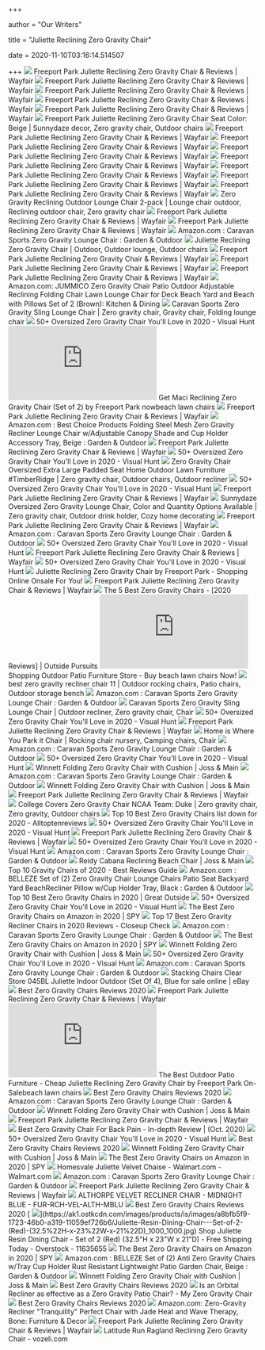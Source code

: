 +++
        
author = "Our Writers"
        
title = "Juliette Reclining Zero Gravity Chair"
        
date = 2020-11-10T03:16:14.514507
        
+++
[ ![](https://secure.img1-fg.wfcdn.com/im/47881329/compr-r85/3810/38107316/juliette-reclining-zero-gravity-chair.jpg)](https://secure.img1-fg.wfcdn.com/im/47881329/compr-r85/3810/38107316/juliette-reclining-zero-gravity-chair.jpg) Freeport Park Juliette Reclining Zero Gravity Chair & Reviews | Wayfair
[ ![](https://secure.img1-ag.wfcdn.com/im/03201110/compr-r85/3810/38107124/juliette-reclining-zero-gravity-chair.jpg)](https://secure.img1-ag.wfcdn.com/im/03201110/compr-r85/3810/38107124/juliette-reclining-zero-gravity-chair.jpg) Freeport Park Juliette Reclining Zero Gravity Chair & Reviews | Wayfair
[ ![](https://secure.img1-fg.wfcdn.com/im/32696060/compr-r85/5190/51905419/juliette-reclining-zero-gravity-chair.jpg)](https://secure.img1-fg.wfcdn.com/im/32696060/compr-r85/5190/51905419/juliette-reclining-zero-gravity-chair.jpg) Freeport Park Juliette Reclining Zero Gravity Chair & Reviews | Wayfair
[ ![](https://secure.img1-ag.wfcdn.com/im/59706436/resize-h500-p1-w500%5Ecompr-r85/3810/38106917/default_name.jpg)](https://secure.img1-ag.wfcdn.com/im/59706436/resize-h500-p1-w500%5Ecompr-r85/3810/38106917/default_name.jpg) Freeport Park Juliette Reclining Zero Gravity Chair & Reviews | Wayfair
[ ![](https://secure.img1-ag.wfcdn.com/im/78795055/resize-h800-w800%5Ecompr-r85/5485/54858725/Juliette+Reclining+Zero+Gravity+Chair.jpg)](https://secure.img1-ag.wfcdn.com/im/78795055/resize-h800-w800%5Ecompr-r85/5485/54858725/Juliette+Reclining+Zero+Gravity+Chair.jpg) Freeport Park Juliette Reclining Zero Gravity Chair & Reviews | Wayfair
[ ![](https://i.pinimg.com/474x/15/62/f3/1562f364775822f90c1be05b2f6100ee.jpg)](https://i.pinimg.com/474x/15/62/f3/1562f364775822f90c1be05b2f6100ee.jpg) Freeport Park Juliette Reclining Zero Gravity Chair Seat Color: Beige |  Sunnydaze decor, Zero gravity chair, Outdoor chairs
[ ![](https://secure.img1-ag.wfcdn.com/im/46220586/resize-h800-w800%5Ecompr-r85/3810/38107480/Juliette+Reclining+Zero+Gravity+Chair.jpg)](https://secure.img1-ag.wfcdn.com/im/46220586/resize-h800-w800%5Ecompr-r85/3810/38107480/Juliette+Reclining+Zero+Gravity+Chair.jpg) Freeport Park Juliette Reclining Zero Gravity Chair & Reviews | Wayfair
[ ![](https://secure.img1-fg.wfcdn.com/im/39434787/resize-h800-w800%5Ecompr-r85/5190/51907385/Juliette+Reclining+Zero+Gravity+Chair.jpg)](https://secure.img1-fg.wfcdn.com/im/39434787/resize-h800-w800%5Ecompr-r85/5190/51907385/Juliette+Reclining+Zero+Gravity+Chair.jpg) Freeport Park Juliette Reclining Zero Gravity Chair & Reviews | Wayfair
[ ![](https://secure.img1-ag.wfcdn.com/im/06206156/resize-h800-w800%5Ecompr-r85/9476/94763499/Juliette+Reclining+Zero+Gravity+Chair.jpg)](https://secure.img1-ag.wfcdn.com/im/06206156/resize-h800-w800%5Ecompr-r85/9476/94763499/Juliette+Reclining+Zero+Gravity+Chair.jpg) Freeport Park Juliette Reclining Zero Gravity Chair & Reviews | Wayfair
[ ![](https://secure.img1-fg.wfcdn.com/im/05480872/resize-h800-w800%5Ecompr-r85/5190/51905427/Juliette+Reclining+Zero+Gravity+Chair.jpg)](https://secure.img1-fg.wfcdn.com/im/05480872/resize-h800-w800%5Ecompr-r85/5190/51905427/Juliette+Reclining+Zero+Gravity+Chair.jpg) Freeport Park Juliette Reclining Zero Gravity Chair & Reviews | Wayfair
[ ![](https://secure.img1-ag.wfcdn.com/im/64201792/resize-h800-w800%5Ecompr-r85/3810/38106919/Juliette+Reclining+Zero+Gravity+Chair.jpg)](https://secure.img1-ag.wfcdn.com/im/64201792/resize-h800-w800%5Ecompr-r85/3810/38106919/Juliette+Reclining+Zero+Gravity+Chair.jpg) Freeport Park Juliette Reclining Zero Gravity Chair & Reviews | Wayfair
[ ![](https://secure.img1-ag.wfcdn.com/im/11278854/resize-h340-p1-w340%5Ecompr-r70/8679/86794087/Winnett+Reclining+Zero+Gravity+Chair+with+Cushion+%2528Set+of+2%2529.jpg)](https://secure.img1-ag.wfcdn.com/im/11278854/resize-h340-p1-w340%5Ecompr-r70/8679/86794087/Winnett+Reclining+Zero+Gravity+Chair+with+Cushion+%2528Set+of+2%2529.jpg) Freeport Park Juliette Reclining Zero Gravity Chair & Reviews | Wayfair
[ ![](https://secure.img1-ag.wfcdn.com/im/57293428/resize-h800-w800%5Ecompr-r85/5485/54858799/Juliette+Reclining+Zero+Gravity+Chair.jpg)](https://secure.img1-ag.wfcdn.com/im/57293428/resize-h800-w800%5Ecompr-r85/5485/54858799/Juliette+Reclining+Zero+Gravity+Chair.jpg) Freeport Park Juliette Reclining Zero Gravity Chair & Reviews | Wayfair
[ ![](https://i.pinimg.com/originals/7c/8d/c6/7c8dc62b3f1c2855ef186eb61de2bb72.jpg)](https://i.pinimg.com/originals/7c/8d/c6/7c8dc62b3f1c2855ef186eb61de2bb72.jpg) Zero Gravity Reclining Outdoor Lounge Chair 2-pack | Lounge chair outdoor,  Reclining outdoor chair, Zero gravity chair
[ ![](https://secure.img1-fg.wfcdn.com/im/84838439/resize-h800-w800%5Ecompr-r85/5190/51907381/Juliette+Reclining+Zero+Gravity+Chair.jpg)](https://secure.img1-fg.wfcdn.com/im/84838439/resize-h800-w800%5Ecompr-r85/5190/51907381/Juliette+Reclining+Zero+Gravity+Chair.jpg) Freeport Park Juliette Reclining Zero Gravity Chair & Reviews | Wayfair
[ ![](https://secure.img1-ag.wfcdn.com/im/72336447/resize-h800-w800%5Ecompr-r85/5190/51906485/Juliette+Reclining+Zero+Gravity+Chair.jpg)](https://secure.img1-ag.wfcdn.com/im/72336447/resize-h800-w800%5Ecompr-r85/5190/51906485/Juliette+Reclining+Zero+Gravity+Chair.jpg) Freeport Park Juliette Reclining Zero Gravity Chair & Reviews | Wayfair
[ ![](https://m.media-amazon.com/images/I/61LlhQf-RtL._AC_SS350_.jpg)](https://m.media-amazon.com/images/I/61LlhQf-RtL._AC_SS350_.jpg) Amazon.com : Caravan Sports Zero Gravity Lounge Chair : Garden & Outdoor
[ ![](https://i.pinimg.com/originals/39/09/31/3909316a47734ec5ea3c323a05271049.jpg)](https://i.pinimg.com/originals/39/09/31/3909316a47734ec5ea3c323a05271049.jpg) Juliette Reclining Zero Gravity Chair | Outdoor, Outdoor lounge, Outdoor  chairs
[ ![](https://secure.img1-ag.wfcdn.com/im/73975519/resize-h800-w800%5Ecompr-r85/5190/51905420/Juliette+Reclining+Zero+Gravity+Chair.jpg)](https://secure.img1-ag.wfcdn.com/im/73975519/resize-h800-w800%5Ecompr-r85/5190/51905420/Juliette+Reclining+Zero+Gravity+Chair.jpg) Freeport Park Juliette Reclining Zero Gravity Chair & Reviews | Wayfair
[ ![](https://secure.img1-ag.wfcdn.com/im/80405955/resize-h800-w800%5Ecompr-r85/5190/51907259/Juliette+Reclining+Zero+Gravity+Chair.jpg)](https://secure.img1-ag.wfcdn.com/im/80405955/resize-h800-w800%5Ecompr-r85/5190/51907259/Juliette+Reclining+Zero+Gravity+Chair.jpg) Freeport Park Juliette Reclining Zero Gravity Chair & Reviews | Wayfair
[ ![](https://secure.img1-ag.wfcdn.com/im/57650334/resize-h800-w800%5Ecompr-r85/5190/51907269/Juliette+Reclining+Zero+Gravity+Chair.jpg)](https://secure.img1-ag.wfcdn.com/im/57650334/resize-h800-w800%5Ecompr-r85/5190/51907269/Juliette+Reclining+Zero+Gravity+Chair.jpg) Freeport Park Juliette Reclining Zero Gravity Chair & Reviews | Wayfair
[ ![](https://images-na.ssl-images-amazon.com/images/I/71wYBEOb2AL._AC_SX522_.jpg)](https://images-na.ssl-images-amazon.com/images/I/71wYBEOb2AL._AC_SX522_.jpg) Amazon.com: JUMMICO Zero Gravity Chair Patio Outdoor Adjustable Reclining  Folding Chair Lawn Lounge Chair for Deck Beach Yard and Beach with Pillows  Set of 2 (Brown): Kitchen & Dining
[ ![](https://i.pinimg.com/originals/fc/51/f5/fc51f54f6be6b6a292fe622aee6a1ce9.jpg)](https://i.pinimg.com/originals/fc/51/f5/fc51f54f6be6b6a292fe622aee6a1ce9.jpg) Caravan Sports Zero Gravity Sling Lounge Chair | Zero gravity chair, Gravity  chair, Folding lounge chair
[ ![](https://visualhunt.com/photos/13/heywood-reclining-zero-gravity-chair.jpg?s=wh2)](https://visualhunt.com/photos/13/heywood-reclining-zero-gravity-chair.jpg?s=wh2) 50+ Oversized Zero Gravity Chair You'll Love in 2020 - Visual Hunt
[ ![](http://sale1.sofassale.best/img.php?img=aHR0cHM6Ly9zZWN1cmUuaW1nMi1mZy53ZmNkbi5jb20vaW0vNjkyNTcxMDUvcmVzaXplLWgzMTAtdzMxMCU1RWNvbXByLXI4NS82MzQ2LzYzNDYwMTk3L2xvbWEtcmVjbGluaW5nZm9sZGluZy16ZXJvLWdyYXZpdHktY2hhaXItc2V0LW9mLTIuanBn)](http://sale1.sofassale.best/img.php?img=aHR0cHM6Ly9zZWN1cmUuaW1nMi1mZy53ZmNkbi5jb20vaW0vNjkyNTcxMDUvcmVzaXplLWgzMTAtdzMxMCU1RWNvbXByLXI4NS82MzQ2LzYzNDYwMTk3L2xvbWEtcmVjbGluaW5nZm9sZGluZy16ZXJvLWdyYXZpdHktY2hhaXItc2V0LW9mLTIuanBn) Get Maci Reclining Zero Gravity Chair (Set of 2) by Freeport Park nowbeach  lawn chairs
[ ![](https://secure.img1-fg.wfcdn.com/im/28083874/resize-h800-w800%5Ecompr-r85/5190/51907386/Juliette+Reclining+Zero+Gravity+Chair.jpg)](https://secure.img1-fg.wfcdn.com/im/28083874/resize-h800-w800%5Ecompr-r85/5190/51907386/Juliette+Reclining+Zero+Gravity+Chair.jpg) Freeport Park Juliette Reclining Zero Gravity Chair & Reviews | Wayfair
[ ![](https://images-na.ssl-images-amazon.com/images/I/91oMXTSt9fL._AC_SL1500_.jpg)](https://images-na.ssl-images-amazon.com/images/I/91oMXTSt9fL._AC_SL1500_.jpg) Amazon.com : Best Choice Products Folding Steel Mesh Zero Gravity Recliner  Lounge Chair w/Adjustable Canopy Shade and Cup Holder Accessory Tray, Beige  : Garden & Outdoor
[ ![](https://secure.img1-ag.wfcdn.com/im/60985534/resize-h800-w800%5Ecompr-r85/5190/51906484/Juliette+Reclining+Zero+Gravity+Chair.jpg)](https://secure.img1-ag.wfcdn.com/im/60985534/resize-h800-w800%5Ecompr-r85/5190/51906484/Juliette+Reclining+Zero+Gravity+Chair.jpg) Freeport Park Juliette Reclining Zero Gravity Chair & Reviews | Wayfair
[ ![](https://visualhunt.com/photos/13/mesh-reclining-zero-gravity-chair.jpg?s=wh2)](https://visualhunt.com/photos/13/mesh-reclining-zero-gravity-chair.jpg?s=wh2) 50+ Oversized Zero Gravity Chair You'll Love in 2020 - Visual Hunt
[ ![](https://i.pinimg.com/originals/94/fc/d6/94fcd6cc3449d53a3bc6705e90fe268a.jpg)](https://i.pinimg.com/originals/94/fc/d6/94fcd6cc3449d53a3bc6705e90fe268a.jpg) Zero Gravity Chair Oversized Extra Large Padded Seat Home Outdoor Lawn  Furniture #TimberRidge | Zero gravity chair, Outdoor chairs, Outdoor  recliner
[ ![](https://visualhunt.com/photos/13/oversized-padded-reclining-zero-gravity-chair.jpg?s=wh2)](https://visualhunt.com/photos/13/oversized-padded-reclining-zero-gravity-chair.jpg?s=wh2) 50+ Oversized Zero Gravity Chair You'll Love in 2020 - Visual Hunt
[ ![](https://secure.img1-ag.wfcdn.com/im/22370782/resize-h340-p1-w340%5Ecompr-r70/1032/103231351/Nikita+Reclining+Zero+Gravity+Chair.jpg)](https://secure.img1-ag.wfcdn.com/im/22370782/resize-h340-p1-w340%5Ecompr-r70/1032/103231351/Nikita+Reclining+Zero+Gravity+Chair.jpg) Freeport Park Juliette Reclining Zero Gravity Chair & Reviews | Wayfair
[ ![](https://i.pinimg.com/originals/55/24/44/5524442a3fcc04da3c42fde02ef4cadd.jpg)](https://i.pinimg.com/originals/55/24/44/5524442a3fcc04da3c42fde02ef4cadd.jpg) Sunnydaze Oversized Zero Gravity Lounge Chair, Color and Quantity Options  Available | Zero gravity chair, Outdoor drink holder, Cozy home decorating
[ ![](https://secure.img1-ag.wfcdn.com/im/47950253/resize-h800-w800%5Ecompr-r85/5485/54858800/Juliette+Reclining+Zero+Gravity+Chair.jpg)](https://secure.img1-ag.wfcdn.com/im/47950253/resize-h800-w800%5Ecompr-r85/5485/54858800/Juliette+Reclining+Zero+Gravity+Chair.jpg) Freeport Park Juliette Reclining Zero Gravity Chair & Reviews | Wayfair
[ ![](https://m.media-amazon.com/images/I/610ZJtQj8GL._AC_SS350_.jpg)](https://m.media-amazon.com/images/I/610ZJtQj8GL._AC_SS350_.jpg) Amazon.com : Caravan Sports Zero Gravity Lounge Chair : Garden & Outdoor
[ ![](https://visualhunt.com/photos/13/maci-reclining-zero-gravity-chair-set-of-2.jpg?s=wh2)](https://visualhunt.com/photos/13/maci-reclining-zero-gravity-chair-set-of-2.jpg?s=wh2) 50+ Oversized Zero Gravity Chair You'll Love in 2020 - Visual Hunt
[ ![](https://secure.img1-fg.wfcdn.com/im/65504893/resize-h340-p1-w340%5Ecompr-r70/3900/39007797/Sonora+Jara+Reclining+Zero+Gravity+Chair+%2528Set+of+2%2529.jpg)](https://secure.img1-fg.wfcdn.com/im/65504893/resize-h340-p1-w340%5Ecompr-r70/3900/39007797/Sonora+Jara+Reclining+Zero+Gravity+Chair+%2528Set+of+2%2529.jpg) Freeport Park Juliette Reclining Zero Gravity Chair & Reviews | Wayfair
[ ![](https://visualhunt.com/photos/13/alyssandra-heavy-duty-reclining-zero-gravity-chair.jpg?s=wh2)](https://visualhunt.com/photos/13/alyssandra-heavy-duty-reclining-zero-gravity-chair.jpg?s=wh2) 50+ Oversized Zero Gravity Chair You'll Love in 2020 - Visual Hunt
[ ![](https://gotonew.style/wp-content/themes/52-MegaStore/img/slide_category_v2-min.png)](https://gotonew.style/wp-content/themes/52-MegaStore/img/slide_category_v2-min.png) Juliette Reclining Zero Gravity Chair by Freeport Park - Shopping Online  Onsale For You!
[ ![](https://secure.img1-ag.wfcdn.com/im/30695213/resize-h340-p1-w340%5Ecompr-r70/5250/52507085/Deluxe+Reclining+Folding+Zero+Gravity+Chair.jpg)](https://secure.img1-ag.wfcdn.com/im/30695213/resize-h340-p1-w340%5Ecompr-r70/5250/52507085/Deluxe+Reclining+Folding+Zero+Gravity+Chair.jpg) Freeport Park Juliette Reclining Zero Gravity Chair & Reviews | Wayfair
[ ![](https://www.outsidepursuits.com/wp-content/uploads/2019/05/best-zero-gravity-chair.jpg)](https://www.outsidepursuits.com/wp-content/uploads/2019/05/best-zero-gravity-chair.jpg) The 5 Best Zero Gravity Chairs - [2020 Reviews] | Outside Pursuits
[ ![](http://wwwr.lovedeal.shop/img.php?img=aHR0cHM6Ly9zZWN1cmUuaW1nMi1mZy53ZmNkbi5jb20vaW0vMjc4MTMzNTYvcmVzaXplLWgxNjAtdzE2MCU1RWNvbXByLXI3MC83OTUzLzc5NTMyMjU0L3dpbm5ldHQtZm9sZGluZy16ZXJvLWdyYXZpdHktY2hhaXItd2l0aC1jdXNoaW9uLXNldC1vZi0yLmpwZw==)](http://wwwr.lovedeal.shop/img.php?img=aHR0cHM6Ly9zZWN1cmUuaW1nMi1mZy53ZmNkbi5jb20vaW0vMjc4MTMzNTYvcmVzaXplLWgxNjAtdzE2MCU1RWNvbXByLXI3MC83OTUzLzc5NTMyMjU0L3dpbm5ldHQtZm9sZGluZy16ZXJvLWdyYXZpdHktY2hhaXItd2l0aC1jdXNoaW9uLXNldC1vZi0yLmpwZw==) Shopping Outdoor Patio Furniture Store - Buy beach lawn chairs Now!
[ ![](https://i.pinimg.com/474x/4b/c3/83/4bc383c9508882a459c1963e33901192.jpg)](https://i.pinimg.com/474x/4b/c3/83/4bc383c9508882a459c1963e33901192.jpg) best zero gravity recliner chair 11 | Outdoor rocking chairs, Patio chairs,  Outdoor storage bench
[ ![](https://m.media-amazon.com/images/I/61y-H4qXuNL._AC_SS350_.jpg)](https://m.media-amazon.com/images/I/61y-H4qXuNL._AC_SS350_.jpg) Amazon.com : Caravan Sports Zero Gravity Lounge Chair : Garden & Outdoor
[ ![](https://i.pinimg.com/564x/b1/d8/f4/b1d8f48014484d76b97288e4dc23d2b9.jpg)](https://i.pinimg.com/564x/b1/d8/f4/b1d8f48014484d76b97288e4dc23d2b9.jpg) Caravan Sports Zero Gravity Sling Lounge Chair | Outdoor recliner, Zero  gravity chair, Chair
[ ![](https://visualhunt.com/photos/13/r-clip-reclining-zero-gravity-chair.jpg?s=wh2)](https://visualhunt.com/photos/13/r-clip-reclining-zero-gravity-chair.jpg?s=wh2) 50+ Oversized Zero Gravity Chair You'll Love in 2020 - Visual Hunt
[ ![](https://secure.img1-ag.wfcdn.com/im/88781467/resize-h340-p1-w340%5Ecompr-r70/3810/38107515/Maci+Reclining+Zero+Gravity+Chair+%2528Set+of+2%2529.jpg)](https://secure.img1-ag.wfcdn.com/im/88781467/resize-h340-p1-w340%5Ecompr-r70/3810/38107515/Maci+Reclining+Zero+Gravity+Chair+%2528Set+of+2%2529.jpg) Freeport Park Juliette Reclining Zero Gravity Chair & Reviews | Wayfair
[ ![](https://i.pinimg.com/originals/0a/bc/fc/0abcfc136ff0502b9ababf5bc2d228e4.jpg)](https://i.pinimg.com/originals/0a/bc/fc/0abcfc136ff0502b9ababf5bc2d228e4.jpg) Home is Where You Park it Chair | Rocking chair nursery, Camping chairs,  Chair
[ ![](https://m.media-amazon.com/images/I/81kmN7asNoL._AC_SS350_.jpg)](https://m.media-amazon.com/images/I/81kmN7asNoL._AC_SS350_.jpg) Amazon.com : Caravan Sports Zero Gravity Lounge Chair : Garden & Outdoor
[ ![](https://visualhunt.com/photos/13/annie-oversized-reclining-zero-gravity-chair.jpg?s=wh2)](https://visualhunt.com/photos/13/annie-oversized-reclining-zero-gravity-chair.jpg?s=wh2) 50+ Oversized Zero Gravity Chair You'll Love in 2020 - Visual Hunt
[ ![](https://secure.img1-fg.wfcdn.com/im/70341937/resize-h310-w310%5Ecompr-r85/2765/27657672/ragland-reclining-zero-gravity-chair.jpg)](https://secure.img1-fg.wfcdn.com/im/70341937/resize-h310-w310%5Ecompr-r85/2765/27657672/ragland-reclining-zero-gravity-chair.jpg) Winnett Folding Zero Gravity Chair with Cushion | Joss & Main
[ ![](https://m.media-amazon.com/images/I/71d59JMQJPL._AC_UL400_.jpg)](https://m.media-amazon.com/images/I/71d59JMQJPL._AC_UL400_.jpg) Amazon.com : Caravan Sports Zero Gravity Lounge Chair : Garden & Outdoor
[ ![](https://secure.img1-fg.wfcdn.com/im/33874705/resize-h310-w310%5Ecompr-r85/3894/38941551/swint-reclining-folding-zero-gravity-chair-with-cushion.jpg)](https://secure.img1-fg.wfcdn.com/im/33874705/resize-h310-w310%5Ecompr-r85/3894/38941551/swint-reclining-folding-zero-gravity-chair-with-cushion.jpg) Winnett Folding Zero Gravity Chair with Cushion | Joss & Main
[ ![](https://secure.img1-fg.wfcdn.com/im/64491710/resize-h340-p1-w340%5Ecompr-r70/5824/58243155/Johns+Folding+Zero+Gravity+Chair+%2528Set+of+2%2529.jpg)](https://secure.img1-fg.wfcdn.com/im/64491710/resize-h340-p1-w340%5Ecompr-r70/5824/58243155/Johns+Folding+Zero+Gravity+Chair+%2528Set+of+2%2529.jpg) Freeport Park Juliette Reclining Zero Gravity Chair & Reviews | Wayfair
[ ![](https://i.pinimg.com/originals/e4/50/1c/e4501c94998fb60e87de640e7e61b688.jpg)](https://i.pinimg.com/originals/e4/50/1c/e4501c94998fb60e87de640e7e61b688.jpg) College Covers Zero Gravity Chair NCAA Team: Duke | Zero gravity chair, Zero  gravity, Outdoor chairs
[ ![](https://alltoptenreviews.com/wp-content/uploads/2018/12/The-PORTAL-Oversized-Mesh-Back-Zero-Gravity-Recliner-Chair.jpg)](https://alltoptenreviews.com/wp-content/uploads/2018/12/The-PORTAL-Oversized-Mesh-Back-Zero-Gravity-Recliner-Chair.jpg) Top 10 Best Zero Gravity Chairs list down for 2020 - Alltoptenreviews
[ ![](https://visualhunt.com/photos/13/kortney-orbital-reclining-zero-gravity-chair.jpg?s=wh2)](https://visualhunt.com/photos/13/kortney-orbital-reclining-zero-gravity-chair.jpg?s=wh2) 50+ Oversized Zero Gravity Chair You'll Love in 2020 - Visual Hunt
[ ![](https://secure.img1-fg.wfcdn.com/im/57287951/resize-h340-p1-w340%5Ecompr-r70/9387/93879871/Tatianna+Reclining+Beach+Chair.jpg)](https://secure.img1-fg.wfcdn.com/im/57287951/resize-h340-p1-w340%5Ecompr-r70/9387/93879871/Tatianna+Reclining+Beach+Chair.jpg) Freeport Park Juliette Reclining Zero Gravity Chair & Reviews | Wayfair
[ ![](https://visualhunt.com/photos/13/reclining-zero-gravity-chair-5.jpg?s=wh2)](https://visualhunt.com/photos/13/reclining-zero-gravity-chair-5.jpg?s=wh2) 50+ Oversized Zero Gravity Chair You'll Love in 2020 - Visual Hunt
[ ![](https://m.media-amazon.com/images/I/71PHmJqs+vL._AC_UL400_.jpg)](https://m.media-amazon.com/images/I/71PHmJqs+vL._AC_UL400_.jpg) Amazon.com : Caravan Sports Zero Gravity Lounge Chair : Garden & Outdoor
[ ![](https://secure.img2-fg.wfcdn.com/im/27694613/compr-r85/4342/43427946/reidy-cabana-reclining-beach-chair.jpg)](https://secure.img2-fg.wfcdn.com/im/27694613/compr-r85/4342/43427946/reidy-cabana-reclining-beach-chair.jpg) Reidy Cabana Reclining Beach Chair | Joss & Main
[ ![](https://m.media-amazon.com/images/I/41GzRoKofFL._SL500_.jpg)](https://m.media-amazon.com/images/I/41GzRoKofFL._SL500_.jpg) Top 10 Gravity Chairs of 2020 - Best Reviews Guide
[ ![](https://images-na.ssl-images-amazon.com/images/I/81WCCmTQpDL._AC_SY450_.jpg)](https://images-na.ssl-images-amazon.com/images/I/81WCCmTQpDL._AC_SY450_.jpg) Amazon.com : BELLEZE Set of (2) Zero Gravity Chair Lounge Chairs Patio Seat  Backyard Yard BeachRecliner Pillow w/Cup Holder Tray, Black : Garden &  Outdoor
[ ![](https://m.media-amazon.com/images/I/51NaoMA1ouL.jpg)](https://m.media-amazon.com/images/I/51NaoMA1ouL.jpg) Top 10 Best Zero Gravity Chairs in 2020 | Great Outside
[ ![](https://visualhunt.com/photos/13/deluxe-reclining-zero-gravity-chair.jpg?s=wh2)](https://visualhunt.com/photos/13/deluxe-reclining-zero-gravity-chair.jpg?s=wh2) 50+ Oversized Zero Gravity Chair You'll Love in 2020 - Visual Hunt
[ ![](https://spy.com/wp-content/uploads/2020/03/ever-advanced-zero-gravity-chair.jpg?w=258)](https://spy.com/wp-content/uploads/2020/03/ever-advanced-zero-gravity-chair.jpg?w=258) The Best Zero Gravity Chairs on Amazon in 2020 | SPY
[ ![](https://closeupcheck.com/wp-content/uploads/2019/06/B07GS5XPL1.jpg)](https://closeupcheck.com/wp-content/uploads/2019/06/B07GS5XPL1.jpg) Top 17 Best Zero Gravity Recliner Chairs in 2020 Reviews - Closeup Check
[ ![](https://m.media-amazon.com/images/I/41If9QpowDL._AC_UL400_.jpg)](https://m.media-amazon.com/images/I/41If9QpowDL._AC_UL400_.jpg) Amazon.com : Caravan Sports Zero Gravity Lounge Chair : Garden & Outdoor
[ ![](https://spy.com/wp-content/uploads/2019/04/caravan-zero-gravity-chair.jpg)](https://spy.com/wp-content/uploads/2019/04/caravan-zero-gravity-chair.jpg) The Best Zero Gravity Chairs on Amazon in 2020 | SPY
[ ![](https://secure.img1-fg.wfcdn.com/im/14687410/resize-h310-w310%5Ecompr-r85/5356/53565179/avelaine-reclining-zero-gravity-chair.jpg)](https://secure.img1-fg.wfcdn.com/im/14687410/resize-h310-w310%5Ecompr-r85/5356/53565179/avelaine-reclining-zero-gravity-chair.jpg) Winnett Folding Zero Gravity Chair with Cushion | Joss & Main
[ ![](https://visualhunt.com/photos/13/reclining-zero-gravity-chair-3.jpg?s=wh2)](https://visualhunt.com/photos/13/reclining-zero-gravity-chair-3.jpg?s=wh2) 50+ Oversized Zero Gravity Chair You'll Love in 2020 - Visual Hunt
[ ![](https://m.media-amazon.com/images/I/51+A1I8Im9L._AC_UL400_.jpg)](https://m.media-amazon.com/images/I/51+A1I8Im9L._AC_UL400_.jpg) Amazon.com : Caravan Sports Zero Gravity Lounge Chair : Garden & Outdoor
[ ![](https://i.ebayimg.com/images/g/5UoAAOSwpz5bR3-s/s-l1600.jpg)](https://i.ebayimg.com/images/g/5UoAAOSwpz5bR3-s/s-l1600.jpg) Stacking Chairs Clear Store 045BL Juliette Indoor Outdoor (Set Of 4), Blue  for sale online | eBay
[ ![](http://prof.so/wp-content/uploads/2019/10/Timber-Ridge-Zero-Gravity-Locking-Lounge-Chair.jpg)](http://prof.so/wp-content/uploads/2019/10/Timber-Ridge-Zero-Gravity-Locking-Lounge-Chair.jpg) Best Zero Gravity Chairs Reviews 2020
[ ![](https://secure.img1-fg.wfcdn.com/im/48124497/resize-h340-p1-w340%5Ecompr-r70/1119/111919202/Reclining/Folding+Beach+Chair.jpg)](https://secure.img1-fg.wfcdn.com/im/48124497/resize-h340-p1-w340%5Ecompr-r70/1119/111919202/Reclining/Folding+Beach+Chair.jpg) Freeport Park Juliette Reclining Zero Gravity Chair & Reviews | Wayfair
[ ![](https://okwin.style/img.php?img=aHR0cHM6Ly9zZWN1cmUuaW1nMS1mZy53ZmNkbi5jb20vaW0vNjU0ODA2OTQvcmVzaXplLWg2MDAtdzYwMCU1RWNvbXByLXI4NS81NjU3LzU2NTc4NzkwL2tpbW1lbC1vcmlnaW5hbC1vcmJpdGFsLXJlY2xpbmluZy16ZXJvLWdyYXZpdHktY2hhaXIuanBn)](https://okwin.style/img.php?img=aHR0cHM6Ly9zZWN1cmUuaW1nMS1mZy53ZmNkbi5jb20vaW0vNjU0ODA2OTQvcmVzaXplLWg2MDAtdzYwMCU1RWNvbXByLXI4NS81NjU3LzU2NTc4NzkwL2tpbW1lbC1vcmlnaW5hbC1vcmJpdGFsLXJlY2xpbmluZy16ZXJvLWdyYXZpdHktY2hhaXIuanBn) The Best Outdoor Patio Furniture - Cheap Juliette Reclining Zero Gravity  Chair by Freeport Park On-Salebeach lawn chairs
[ ![](http://prof.so/wp-content/uploads/2019/10/Outsunny-Zero-Gravity-Recliner-Lounge-Patio-Pool-Chair.jpg)](http://prof.so/wp-content/uploads/2019/10/Outsunny-Zero-Gravity-Recliner-Lounge-Patio-Pool-Chair.jpg) Best Zero Gravity Chairs Reviews 2020
[ ![](https://images-na.ssl-images-amazon.com/images/I/81uFMZZ3u-L._AC_SY450_.jpg)](https://images-na.ssl-images-amazon.com/images/I/81uFMZZ3u-L._AC_SY450_.jpg) Amazon.com : Caravan Sports Zero Gravity Lounge Chair : Garden & Outdoor
[ ![](https://secure.img1-fg.wfcdn.com/im/56353312/resize-h310-w310%5Ecompr-r85/3148/31480519/reclining-zero-gravity-chair.jpg)](https://secure.img1-fg.wfcdn.com/im/56353312/resize-h310-w310%5Ecompr-r85/3148/31480519/reclining-zero-gravity-chair.jpg) Winnett Folding Zero Gravity Chair with Cushion | Joss & Main
[ ![](https://secure.img1-ag.wfcdn.com/im/53893220/resize-h340-p1-w340%5Ecompr-r70/5478/54782348/Nathaniel+Folding+Camping+Chair.jpg)](https://secure.img1-ag.wfcdn.com/im/53893220/resize-h340-p1-w340%5Ecompr-r70/5478/54782348/Nathaniel+Folding+Camping+Chair.jpg) Freeport Park Juliette Reclining Zero Gravity Chair & Reviews | Wayfair
[ ![](https://pickadvisor.org/wp-content/uploads/2020/02/Lafuma-LFM3120-6135-Futura-599x771.jpg)](https://pickadvisor.org/wp-content/uploads/2020/02/Lafuma-LFM3120-6135-Futura-599x771.jpg) Best Zero Gravity Chair For Back Pain - In-depth Review | (Oct. 2020)
[ ![](https://visualhunt.com/photos/13/camille-reclining-zero-gravity-chair.jpg?s=wh2)](https://visualhunt.com/photos/13/camille-reclining-zero-gravity-chair.jpg?s=wh2) 50+ Oversized Zero Gravity Chair You'll Love in 2020 - Visual Hunt
[ ![](http://prof.so/wp-content/uploads/2019/10/Best-Choice-Products-Set-of-2-Zero-Gravity-Lounge-Chairs.jpg)](http://prof.so/wp-content/uploads/2019/10/Best-Choice-Products-Set-of-2-Zero-Gravity-Lounge-Chairs.jpg) Best Zero Gravity Chairs Reviews 2020
[ ![](https://secure.img1-fg.wfcdn.com/im/87929936/resize-h310-w310%5Ecompr-r85/3554/35541582/sanibel-reclining-zero-gravity-chair.jpg)](https://secure.img1-fg.wfcdn.com/im/87929936/resize-h310-w310%5Ecompr-r85/3554/35541582/sanibel-reclining-zero-gravity-chair.jpg) Winnett Folding Zero Gravity Chair with Cushion | Joss & Main
[ ![](https://spy.com/wp-content/uploads/2020/03/bonnlo-zero-gravity-chair.jpg?w=300)](https://spy.com/wp-content/uploads/2020/03/bonnlo-zero-gravity-chair.jpg?w=300) The Best Zero Gravity Chairs on Amazon in 2020 | SPY
[ ![](https://i5.walmartimages.com/asr/9f8e2d29-6077-4aa1-9951-397344773ee6.6e156e24a59030aeefe747248499ec2c.jpeg)](https://i5.walmartimages.com/asr/9f8e2d29-6077-4aa1-9951-397344773ee6.6e156e24a59030aeefe747248499ec2c.jpeg) Homesvale Juliette Velvet Chaise - Walmart.com - Walmart.com
[ ![](https://m.media-amazon.com/images/I/51eadrIM7wL._AC_UL400_.jpg)](https://m.media-amazon.com/images/I/51eadrIM7wL._AC_UL400_.jpg) Amazon.com : Caravan Sports Zero Gravity Lounge Chair : Garden & Outdoor
[ ![](https://secure.img1-ag.wfcdn.com/im/75566063/resize-h340-p1-w340%5Ecompr-r70/9134/91343271/Auriville+Mat+Reclining+Beach+Chair.jpg)](https://secure.img1-ag.wfcdn.com/im/75566063/resize-h340-p1-w340%5Ecompr-r70/9134/91343271/Auriville+Mat+Reclining+Beach+Chair.jpg) Freeport Park Juliette Reclining Zero Gravity Chair & Reviews | Wayfair
[ ![](https://cdn.manomano.com/althorpe-velvet-recliner-chair-midnight-blue-L-9154118-18221004_5.jpg)](https://cdn.manomano.com/althorpe-velvet-recliner-chair-midnight-blue-L-9154118-18221004_5.jpg) ALTHORPE VELVET RECLINER CHAIR - MIDNIGHT BLUE - FUR-RCH-VEL-ALTH-MBLU
[ ![](http://prof.so/wp-content/uploads/2019/07/Zero-Gravity-Chairs.png)](http://prof.so/wp-content/uploads/2019/07/Zero-Gravity-Chairs.png) Best Zero Gravity Chairs Reviews 2020
[ ![](https://ak1.ostkcdn.com/images/products/is/images/a8bfb5f9-1723-46b0-a319-11059ef726b6/Juliette-Resin-Dining-Chair---Set-of-2-(Red)-(32.5%22H-x-23%22W-x-21%22D)_1000_1000.jpg)](https://ak1.ostkcdn.com/images/products/is/images/a8bfb5f9-1723-46b0-a319-11059ef726b6/Juliette-Resin-Dining-Chair---Set-of-2-(Red)-(32.5%22H-x-23%22W-x-21%22D)_1000_1000.jpg) Shop Juliette Resin Dining Chair - Set of 2 (Red) (32.5"H x 23"W x 21"D) -  Free Shipping Today - Overstock - 11635655
[ ![](https://spy.com/wp-content/uploads/2020/03/homall-zero-gravity-chairs.jpg?w=300)](https://spy.com/wp-content/uploads/2020/03/homall-zero-gravity-chairs.jpg?w=300) The Best Zero Gravity Chairs on Amazon in 2020 | SPY
[ ![](https://images-na.ssl-images-amazon.com/images/I/71qHOdI1-qL._AC_SL1300_.jpg)](https://images-na.ssl-images-amazon.com/images/I/71qHOdI1-qL._AC_SL1300_.jpg) Amazon.com : BELLEZE Set of (2) Anti Zero Gravity Chairs w/Tray Cup Holder  Rust Resistant Lightweight Patio Garden Chair, Beige : Garden & Outdoor
[ ![](https://secure.img1-fg.wfcdn.com/im/15550133/resize-h310-w310%5Ecompr-r85/3204/32042223/folding-zero-gravity-chair-set-of-2.jpg)](https://secure.img1-fg.wfcdn.com/im/15550133/resize-h310-w310%5Ecompr-r85/3204/32042223/folding-zero-gravity-chair-set-of-2.jpg) Winnett Folding Zero Gravity Chair with Cushion | Joss & Main
[ ![](http://prof.so/wp-content/uploads/2019/10/PHI-VILLA-Padded-Zero-Gravity-Lounge-Chair.jpg)](http://prof.so/wp-content/uploads/2019/10/PHI-VILLA-Padded-Zero-Gravity-Lounge-Chair.jpg) Best Zero Gravity Chairs Reviews 2020
[ ![](https://images-na.ssl-images-amazon.com/images/I/51IDfWDcF%2BL._SS750_.jpg)](https://images-na.ssl-images-amazon.com/images/I/51IDfWDcF%2BL._SS750_.jpg) Is an Orbital Recliner as effective as a Zero Gravity Patio Chair? - My Zero  Gravity Chair
[ ![](http://prof.so/wp-content/uploads/2019/07/Best-Zero-Gravity-Chairs-Reviews.png)](http://prof.so/wp-content/uploads/2019/07/Best-Zero-Gravity-Chairs-Reviews.png) Best Zero Gravity Chairs Reviews 2020
[ ![](https://images-na.ssl-images-amazon.com/images/I/71cYhMAxCgL._AC_SX679_.jpg)](https://images-na.ssl-images-amazon.com/images/I/71cYhMAxCgL._AC_SX679_.jpg) Amazon.com: Zero-Gravity Recliner "Tranquility" Perfect Chair with Jade  Heat and Wave Therapy, Bone: Furniture & Decor
[ ![](https://secure.img1-ag.wfcdn.com/im/39614016/resize-h340-p1-w340%5Ecompr-r70/5770/57705869/Jolicia+Hand+Crafted+Outdoor+/+Indoor+Bamboo+Director+Chair+%2528Set+of+2%2529.jpg)](https://secure.img1-ag.wfcdn.com/im/39614016/resize-h340-p1-w340%5Ecompr-r70/5770/57705869/Jolicia+Hand+Crafted+Outdoor+/+Indoor+Bamboo+Director+Chair+%2528Set+of+2%2529.jpg) Freeport Park Juliette Reclining Zero Gravity Chair & Reviews | Wayfair
[ ![](https://i.pinimg.com/originals/1b/1c/c7/1b1cc76102b184b68d716fe90f9f0e78.jpg)](https://i.pinimg.com/originals/1b/1c/c7/1b1cc76102b184b68d716fe90f9f0e78.jpg) Latitude Run Ragland Reclining Zero Gravity Chair - vozeli.com
